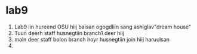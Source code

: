 # lab9
1. Lab9 iin hureend OSU hiij baisan ogogdliin sang ashiglav"dream house"
2. Tuun deerh staff husnegtiin branch1 deer hiij
3. main deer staff bolon branch hoyr husnegtiin join hiij haruulsan
4. 
